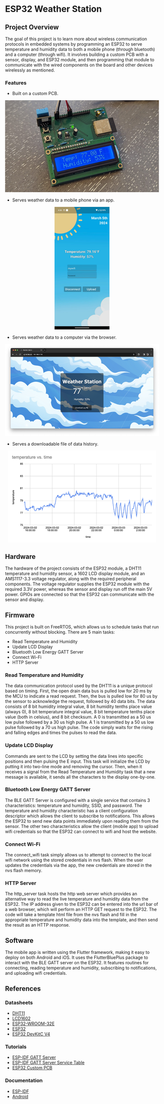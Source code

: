 # ESP32 Weather Station
## Project Overview
The goal of this project is to learn more about wireless communication protocols in embedded systems by programming an ESP32 to serve temperature and humidity data to both a mobile phone (through bluetooth) and a computer (through wifi). It involves building a custom PCB with a sensor, display, and ESP32 module, and then programming that module to communicate with the wired components on the board and other devices wirelessly as mentioned.
### Features
- Built on a custom PCB.
<p align="center">
  <img src="pics/pcb.jpeg" height="300" alt="pcb">
</p>

- Serves weather data to a mobile phone via an app.
<p align="center">
  <img src="pics/app.jpeg" height="400" alt="app">
</p>

- Serves weather data to a computer via the browser.
<p align="center">
  <img src="pics/website.png" height="300" alt="website">
</p>

- Serves a downloadable file of data history.
<p align="center">
  <img src="pics/log.png" height="300" alt="log">
</p>

## Hardware
The hardware of the project consists of the ESP32 module, a DHT11 temperature and humidity sensor, a 1602 LCD display module, and an AMS1117-3.3 voltage regulator, along with the required peripheral components. The voltage regulator supplies the ESP32 module with the required 3.3V power, whereas the sensor and display run off the main 5V power. GPIOs are connected so that the ESP32 can communicate with the sensor and display.
## Firmware
This project is built on FreeRTOS, which allows us to schedule tasks that run concurrently without blocking. There are 5 main tasks:
- Read Temperature and Humidity
- Update LCD Display
- Bluetooth Low Energy GATT Server
- Connect Wi-Fi
- HTTP Server
### Read Temperature and Humidity
The data communication protocol used by the DHT11 is a unique protocol based on timing. First, the open drain data bus is pulled low for 20 ms by the MCU to indicate a read request. Then, the bus is pulled low for 80 us by the sensor to acknowledge the request, followed by 40 data bits. The data consists of 8 bit humidity integral value, 8 bit humidity tenths place value (always 0), 8 bit temperature integral value, 8 bit temperature tenths place value (both in celsius), and 8 bit checksum. A 0 is transmitted as a 50 us low pulse followed by a 30 us high pulse. A 1 is transmitted by a 50 us low pulse followed by a 70 us high pulse. The code simply waits for the rising and falling edges and times the pulses to read the data.
### Update LCD Display
Commands are sent to the LCD by setting the data lines into specific positions and then pulsing the E input. This task will initialize the LCD by putting it into two-line mode and removing the cursor. Then, when it receives a signal from the Read Temperature and Humidity task that a new message is available, it sends all the characters to the display one-by-one.
### Bluetooth Low Energy GATT Server
The BLE GATT Server is configured with a single service that contains 3 characteristics: temperature and humidity, SSID, and password. The temperature and humidity characteristic has a client configuration descriptor which allows the client to subscribe to notifications. This allows the ESP32 to send new data points immediately upon reading them from the sensor. The other two characteristics allow the client (mobile app) to upload wifi credentials so that the ESP32 can connect to wifi and host the website.
### Connect Wi-Fi
The connect_wifi task simply allows us to attempt to connect to the local wifi network using the stored credentials in nvs flash. When the user updates the credentials via the app, the new credentials are stored in the nvs flash memory.
### HTTP Server
The http_server task hosts the http web server which provides an alternative way to read the live temperature and humidity data from the ESP32. The IP address given to the ESP32 can be entered into the url bar of a web browser, which will perform an HTTP GET request to the ESP32. The code will take a template html file from the nvs flash and fill in the appropriate temperature and humidity data into the template, and then send the result as an HTTP response.
## Software
The mobile app is written using the Flutter framework, making it easy to deploy on both Android and iOS. It uses the FlutterBluePlus package to interact with the BLE GATT server on the ESP32. It features routines for connecting, reading temperature and humidity, subscribing to notifications, and uploading wifi credentials.
## References
### Datasheets
- [DHT11](https://www.mouser.com/datasheet/2/758/DHT11-Technical-Data-Sheet-Translated-Version-1143054.pdf)
- [LCD1602](https://www.openhacks.com/uploadsproductos/eone-1602a1.pdf)
- [ESP32-WROOM-32E](https://www.espressif.com/sites/default/files/documentation/esp32-wroom-32e_esp32-wroom-32ue_datasheet_en.pdf)
- [ESP32](https://www.espressif.com/sites/default/files/documentation/esp32_datasheet_en.pdf)
- [ESP32 DevKitC V4](https://dl.espressif.com/dl/schematics/esp32_devkitc_v4-sch.pdf)
### Tutorials
- [ESP-IDF GATT Server](https://github.com/espressif/esp-idf/blob/master/examples/bluetooth/bluedroid/ble/gatt_server/tutorial/Gatt_Server_Example_Walkthrough.md)
- [ESP-IDF GATT Server Service Table](https://github.com/espressif/esp-idf/blob/master/examples/bluetooth/bluedroid/ble/gatt_server_service_table/tutorial/Gatt_Server_Service_Table_Example_Walkthrough.md)
- [ESP32 Custom PCB](https://youtu.be/S_p0YV-JlfU?si=5V8AhUmoeL_tlAL8)
### Documentation
- [ESP-IDF](https://docs.espressif.com/projects/esp-idf/en/latest/esp32/)
- [Android](https://developer.android.com/reference)
